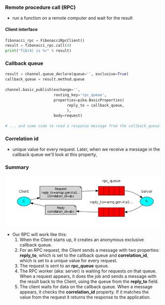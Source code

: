 ### Remote procedure call (RPC)
* run a function on a remote computer and wait for the result

#### Client interface
```python
fibonacci_rpc = FibonacciRpcClient()
result = fibonacci_rpc.call(4)
print("fib(4) is %r" % result)
```

### Callback queue
```python
result = channel.queue_declare(queue='', exclusive=True)
callback_queue = result.method.queue

channel.basic_publish(exchange='',
                      routing_key='rpc_queue',
                      properties=pika.BasicProperties(
                            reply_to = callback_queue,
                            ),
                      body=request)

# ... and some code to read a response message from the callback_queue ...
```

### Correlation id
* unique value for every request. Later, when we receive a message in the callback queue we'll look at this property,


### Summary

![RPC](https://github.com/hojat-gazestani/openstack/blob/main/rabbitmq/pic/8-rpc.png)

* Our RPC will work like this:
  1. When the Client starts up, it creates an anonymous exclusive callback queue.
  2. For an RPC request, the Client sends a message with two properties: **reply_to**, which is set to the callback queue and **correlation_id**, which is set to a unique value for every request.
  3. The request is sent to an **rpc_queue** queue.
  4. The RPC worker (aka: server) is waiting for requests on that queue. When a request appears, it does the job and sends a message with the result back to the Client, using the queue from the **reply_to** field.
  5. The client waits for data on the callback queue. When a message appears, it checks the **correlation_id** property. If it matches the value from the request it returns the response to the application.